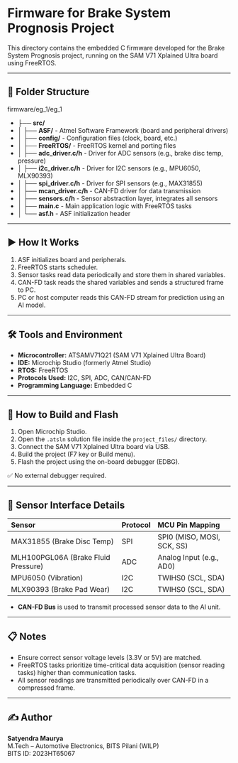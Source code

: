 
# Firmware for Brake System Prognosis Project

This directory contains the embedded C firmware developed for the Brake System Prognosis project, running on the SAM V71 Xplained Ultra board using FreeRTOS.

---

## 📂 Folder Structure

firmware/eg_1/eg_1
- ├── **src/**
- │ ├── **ASF/** - Atmel Software Framework (board and peripheral drivers)
- │ ├── **config/** - Configuration files (clock, board, etc.)
- │ ├── **FreeRTOS/** - FreeRTOS kernel and porting files
- │ ├── **adc_driver.c/h** - Driver for ADC sensors (e.g., brake disc temp, pressure)
- │ ├── **i2c_driver.c/h** - Driver for I2C sensors (e.g., MPU6050, MLX90393)
- │ ├── **spi_driver.c/h** - Driver for SPI sensors (e.g., MAX31855)
- │ ├── **mcan_driver.c/h** - CAN-FD driver for data transmission
- │ ├── **sensors.c/h** - Sensor abstraction layer, integrates all sensors
- │ ├── **main.c** - Main application logic with FreeRTOS tasks
- │ └── **asf.h** - ASF initialization header

---

## ▶️ How It Works

1. ASF initializes board and peripherals.
2. FreeRTOS starts scheduler.
3. Sensor tasks read data periodically and store them in shared variables.
4. CAN-FD task reads the shared variables and sends a structured frame to PC.
5. PC or host computer reads this CAN-FD stream for prediction using an AI model.

---

## 🛠️ Tools and Environment

- **Microcontroller:** ATSAMV71Q21 (SAM V71 Xplained Ultra Board)
- **IDE:** Microchip Studio (formerly Atmel Studio)
- **RTOS:** FreeRTOS
- **Protocols Used:** I2C, SPI, ADC, CAN/CAN-FD
- **Programming Language:** Embedded C

---

## 🚀 How to Build and Flash

1. Open Microchip Studio.
2. Open the `.atsln` solution file inside the `project_files/` directory.
3. Connect the SAM V71 Xplained Ultra board via USB.
4. Build the project (F7 key or Build menu).
5. Flash the project using the on-board debugger (EDBG).

✅ No external debugger required.

---

## 📡 Sensor Interface Details

| Sensor | Protocol | MCU Pin Mapping |
|:------|:----------|:----------------|
| MAX31855 (Brake Disc Temp) | SPI | SPI0 (MISO, MOSI, SCK, SS) |
| MLH100PGL06A (Brake Fluid Pressure) | ADC | Analog Input (e.g., AD0) |
| MPU6050 (Vibration) | I2C | TWIHS0 (SCL, SDA) |
| MLX90393 (Brake Pad Wear) | I2C | TWIHS0 (SCL, SDA) |

- **CAN-FD Bus** is used to transmit processed sensor data to the AI unit.

---

## 📋 Notes

- Ensure correct sensor voltage levels (3.3V or 5V) are matched.
- FreeRTOS tasks prioritize time-critical data acquisition (sensor reading tasks) higher than communication tasks.
- All sensor readings are transmitted periodically over CAN-FD in a compressed frame.

---

## ✍️ Author

**Satyendra Maurya**  
M.Tech – Automotive Electronics, BITS Pilani (WILP)  
BITS ID: 2023HT65067
